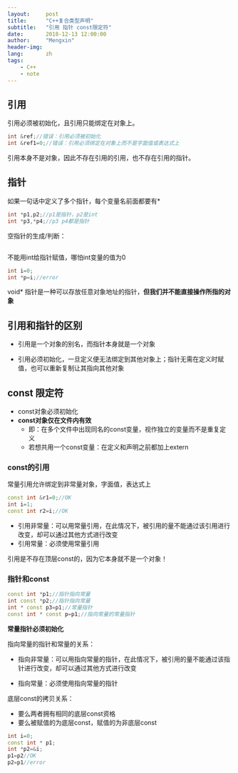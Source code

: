 ```yaml
---
layout:     post
title:      "C++复合类型声明"
subtitle:   "引用 指针 const限定符"
date:       2018-12-13 12:00:00
author:     "Mengxin"
header-img: 
lang:	    zh
tags:
    - C++
    - note
---
```


## 引用

引用必须被初始化，且引用只能绑定在对象上。

```c++
int &ref;//错误：引用必须被初始化
int &ref1=0;//错误：引用必须绑定在对象上而不是字面值或表达式上
```

引用本身不是对象，因此不存在引用的引用，也不存在引用的指针。

## 指针

如果一句话中定义了多个指针，每个变量名前面都要有*

```C++
int *p1,p2;//p1是指针，p2是int
int *p3,*p4;//p3 p4都是指针
```

空指针的生成/判断：

```C++

```

不能用int给指针赋值，哪怕int变量的值为0

```C++
int i=0;
int *p=i;//error
```

void* 指针是一种可以存放任意对象地址的指针，**但我们并不能直接操作所指的对象**

## 引用和指针的区别

- 引用是一个对象的别名，而指针本身就是一个对象

- 引用必须初始化，一旦定义便无法绑定到其他对象上；指针无需在定义时赋值，也可以重新复制让其指向其他对象


## const 限定符

- const对象必须初始化
- **const对象仅在文件内有效**
  - 即：在多个文件中出现同名的const变量，视作独立的变量而不是重复定义
  - 若想共用一个const变量：在定义和声明之前都加上extern

### const的引用

常量引用允许绑定到非常量对象，字面值，表达式上

```c++
const int &r1=0;//OK
int i=1;
const int r2=i;//OK
```

- 引用非常量：可以用常量引用，在此情况下，被引用的量不能通过该引用进行改变，却可以通过其他方式进行改变
- 引用常量：必须使用常量引用

引用是不存在顶层const的，因为它本身就不是一个对象！	

### 指针和const

```C++
const int *p1;//指针指向常量
int const *p2;//指针指向常量
int * const p3=p1;//常量指针
const int * const p=p1;//指向常量的常量指针
```

**常量指针必须初始化**

指向常量的指针和常量的关系：

- 指向非常量：可以用指向常量的指针，在此情况下，被引用的量不能通过该指针进行改变，却可以通过其他方式进行改变

- 指向常量：必须使用指向常量的指针

底层const的拷贝关系：

- 要么两者拥有相同的底层const资格
- 要么被赋值的为底层const，赋值的为非底层const

```C++
int i=0;
const int * p1;
int *p2=&i;
p1=p2//OK
p2=p1//error
```


